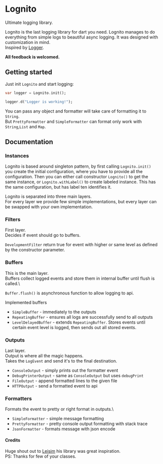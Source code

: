 # Lognito

Ultimate logging library.

Lognito is the last logging library for dart you need.
Lognito manages to do everything from simple logs to beautiful async logging.
It was designed with customization in mind.\
Inspired by [Logger](https://pub.dev/packages/logger).

**All feedback is welcomed.**

## Getting started

Just init `Lognito` and start logging:

```dart
var logger = Lognito.init();

logger.d("Logger is working!");
```
You can pass any object and formatter will take care of formatting it to `String`. \
But `PrettyFormatter` and `SimpleFormatter` can format only work with `String`,`List` and `Map`.


## Documentation

### Instances
Lognito is based around singleton pattern, by first calling `Lognito.init()` you create the initial configuration,
where you have to provide all the configuration.
Then you can either call constructor `Lognito()` to get the same instance, or `Lognito.withLabel()` to create labeled instance.
This has the same configuration, but has label ten identifies it.

Lognito is separated into three main layers.\
For every layer we provide few simple implementations, but every layer can be swapped with your own implementation.

### Filters
First layer.\
Decides if event should go to buffers.

`DevelopmentFilter` return true for event with higher or same level as defined by the constructor parameter.

### Buffers
This is the main layer.\
Buffers collect logged events and store them in internal buffer until flush is called.\

`Buffer.flush()` is asynchronous function to allow logging to api.

Implemented buffers
* `SimpleBuffer` - immediately to the outputs
* `RepeatingBuffer` - ensures all logs are successfully send to all outputs
* `LevelDelayedBuffer` - extends `RepeatingBuffer`. Stores events until certain event level is logged, then sends out all stored events.

### Outputs
Last layer.\
Output is where all the magic happens. \
Takes the `LogEvent` and send it's to the final destination.

* `ConsoleOutput` - simply prints out the formatter event
* `DebugPrinterOutput` - same as `ConsoleOutput` but uses `debugPrint`
* `FileOutput` - append formatted lines to the given file
* `HTTPOutput` - send a formatted event to api

### Formatters
Formats the event to pretty or right format in outputs.\

* `SimpleFormatter` - simple message formatting
* `PrettyFormatter` - pretty console output formatting with stack trace
* `JsonFormatter` - formats message with json encode

#### Credits

Huge shout out to [Leisim](https://github.com/leisim) his library was great inspiration.\
PS: Thanks for few of your classes.